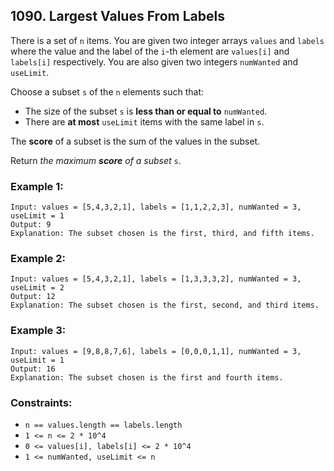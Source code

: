 ## 1090. Largest Values From Labels

There is a set of ```n``` items. You are given two integer arrays ```values``` and ```labels``` where the value and the label of the ```i```-th element are ```values[i]``` and ```labels[i]``` respectively. You are also given two integers ```numWanted``` and ```useLimit```.

Choose a subset ```s``` of the ```n``` elements such that:

* The size of the subset ```s``` is **less than or equal to** ```numWanted```.
* There are **at most** ```useLimit``` items with the same label in ```s```.

The **score** of a subset is the sum of the values in the subset.

Return *the maximum **score** of a subset* ```s```.

### Example 1:
```
Input: values = [5,4,3,2,1], labels = [1,1,2,2,3], numWanted = 3, useLimit = 1
Output: 9
Explanation: The subset chosen is the first, third, and fifth items.
```
### Example 2:
```
Input: values = [5,4,3,2,1], labels = [1,3,3,3,2], numWanted = 3, useLimit = 2
Output: 12
Explanation: The subset chosen is the first, second, and third items.
```
### Example 3:
```
Input: values = [9,8,8,7,6], labels = [0,0,0,1,1], numWanted = 3, useLimit = 1
Output: 16
Explanation: The subset chosen is the first and fourth items.
```

### Constraints:

* ```n == values.length == labels.length```
* ```1 <= n <= 2 * 10^4```
* ```0 <= values[i], labels[i] <= 2 * 10^4```
* ```1 <= numWanted, useLimit <= n```